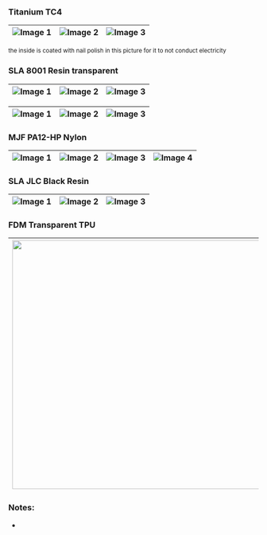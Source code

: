 ### Titanium TC4

| ![Image 1](https://github.com/user-attachments/assets/663abf61-3ba8-42f4-a4e4-b7f6f46c7c27) | ![Image 2](https://github.com/user-attachments/assets/975c72ac-9cac-4298-89b2-f9b5e533385e) | ![Image 3](https://github.com/user-attachments/assets/8063d1c6-199f-4106-bd25-8a22841d801b) |
| ------------------------------------------------------------------------------------------- | ------------------------------------------------------------------------------------------- | ------------------------------------------------------------------------------------------- |

<sub>the inside is coated with nail polish in this picture for it to not conduct electricity</sub>

### SLA 8001 Resin transparent
| ![Image 1](https://github.com/user-attachments/assets/64d6a03f-cdd8-47d9-9de1-71ddd5734a29) | ![Image 2](https://github.com/user-attachments/assets/9a9db278-c657-40b9-a15d-61c1db170300) | ![Image 3](https://github.com/user-attachments/assets/6edb6613-b0e9-46aa-b352-7c56e8a52990) |
| ------------------------------------------------------------------------------------------- | ------------------------------------------------------------------------------------------- | ------------------------------------------------------------------------------------------- |

| ![Image 1](https://github.com/user-attachments/assets/eaf72cfe-58ed-405b-8d22-d896855b6908) | ![Image 2](https://github.com/user-attachments/assets/46f57dfa-5694-44f5-ba8f-2bcba66fb836) | ![Image 3](https://github.com/user-attachments/assets/f168868f-e377-4b72-8158-b23d420aff59) |
| ------------------------------------------------------------------------------------------- | ------------------------------------------------------------------------------------------- | ------------------------------------------------------------------------------------------- |

### MJF PA12-HP Nylon
| ![Image 1](https://github.com/user-attachments/assets/847862b4-ef99-4f3e-925a-9f63133cdaa8) | ![Image 2](https://github.com/user-attachments/assets/946b5bac-9a46-4dbf-940b-07bb1e2f8643) | ![Image 3](https://github.com/user-attachments/assets/91350385-47a2-49b4-944f-7f9f69c1edf8) | ![Image 4](https://github.com/user-attachments/assets/e0466032-ea08-44b1-ad4b-aaff303d6e99) |
| ------------------------------------------------------------------------------------------- | ------------------------------------------------------------------------------------------- | ------------------------------------------------------------------------------------------- | ------------------------------------------------------------------------------------------- |

### SLA JLC Black Resin
| ![Image 1](https://github.com/user-attachments/assets/86fe67bc-d6c7-45f9-8072-66ae0789d6e8) | ![Image 2](https://github.com/user-attachments/assets/a32a54f7-bffe-48c0-80e4-9be2a4945a87) | ![Image 3](https://github.com/user-attachments/assets/e7d28009-ad0c-4977-8666-5d6b70ebf3d1) |
| ------------------------------------------------------------------------------------------- | ------------------------------------------------------------------------------------------- | ------------------------------------------------------------------------------------------- |

### FDM Transparent TPU
| <img src="https://github.com/user-attachments/assets/85f9d619-aaf4-4f23-9bec-cced76f0a16e" width="500" height="500" /> |
| ---------------------------------------------------------------------------------------------------------------------- |

### Notes:
- 
